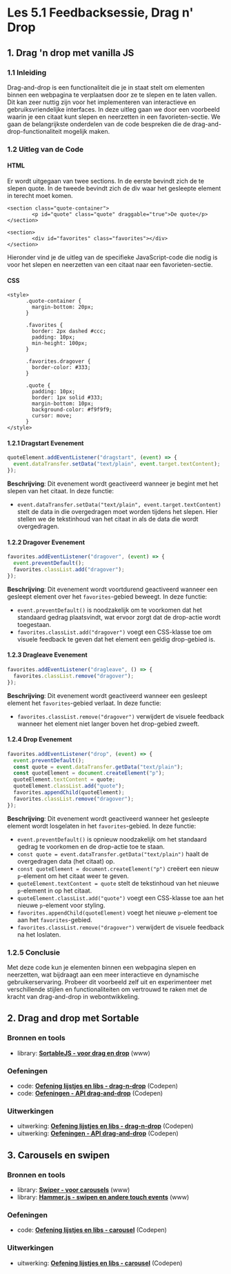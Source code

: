 # Les 5.1 Feedbacksessie, Drag n' Drop

## 1. Drag 'n drop met vanilla JS

### 1.1 Inleiding

Drag-and-drop is een functionaliteit die je in staat stelt om elementen binnen een webpagina te verplaatsen door ze te slepen en te laten vallen. Dit kan zeer nuttig zijn voor het implementeren van interactieve en gebruiksvriendelijke interfaces. In deze uitleg gaan we door een voorbeeld waarin je een citaat kunt slepen en neerzetten in een favorieten-sectie. We gaan de belangrijkste onderdelen van de code bespreken die de drag-and-drop-functionaliteit mogelijk maken.

### 1.2 Uitleg van de Code

#### HTML

Er wordt uitgegaan van twee sections. In de eerste bevindt zich de te slepen quote. In de tweede bevindt zich de div waar het gesleepte element in terecht moet komen. 

```
<section class="quote-container">
        <p id="quote" class="quote" draggable="true">De quote</p>
</section>

<section>
        <div id="favorites" class="favorites"></div>
</section>
```

Hieronder vind je de uitleg van de specifieke JavaScript-code die nodig is voor het slepen en neerzetten van een citaat naar een favorieten-sectie.

#### CSS
```
<style>
      .quote-container {
        margin-bottom: 20px;
      }

      .favorites {
        border: 2px dashed #ccc;
        padding: 10px;
        min-height: 100px;
      }

      .favorites.dragover {
        border-color: #333;
      }

      .quote {
        padding: 10px;
        border: 1px solid #333;
        margin-bottom: 10px;
        background-color: #f9f9f9;
        cursor: move;
      }
</style>
```

#### 1.2.1 Dragstart Evenement

```javascript
quoteElement.addEventListener("dragstart", (event) => {
  event.dataTransfer.setData("text/plain", event.target.textContent);
});
```

**Beschrijving**: Dit evenement wordt geactiveerd wanneer je begint met het slepen van het citaat. In deze functie:
- `event.dataTransfer.setData("text/plain", event.target.textContent)` stelt de data in die overgedragen moet worden tijdens het slepen. Hier stellen we de tekstinhoud van het citaat in als de data die wordt overgedragen.

#### 1.2.2 Dragover Evenement

```javascript
favorites.addEventListener("dragover", (event) => {
  event.preventDefault();
  favorites.classList.add("dragover");
});
```

**Beschrijving**: Dit evenement wordt voortdurend geactiveerd wanneer een gesleept element over het `favorites`-gebied beweegt. In deze functie:
- `event.preventDefault()` is noodzakelijk om te voorkomen dat het standaard gedrag plaatsvindt, wat ervoor zorgt dat de drop-actie wordt toegestaan.
- `favorites.classList.add("dragover")` voegt een CSS-klasse toe om visuele feedback te geven dat het element een geldig drop-gebied is.

#### 1.2.3 Dragleave Evenement

```javascript
favorites.addEventListener("dragleave", () => {
  favorites.classList.remove("dragover");
});
```

**Beschrijving**: Dit evenement wordt geactiveerd wanneer een gesleept element het `favorites`-gebied verlaat. In deze functie:
- `favorites.classList.remove("dragover")` verwijdert de visuele feedback wanneer het element niet langer boven het drop-gebied zweeft.

#### 1.2.4 Drop Evenement

```javascript
favorites.addEventListener("drop", (event) => {
  event.preventDefault();
  const quote = event.dataTransfer.getData("text/plain");
  const quoteElement = document.createElement("p");
  quoteElement.textContent = quote;
  quoteElement.classList.add("quote");
  favorites.appendChild(quoteElement);
  favorites.classList.remove("dragover");
});
```

**Beschrijving**: Dit evenement wordt geactiveerd wanneer het gesleepte element wordt losgelaten in het `favorites`-gebied. In deze functie:
- `event.preventDefault()` is opnieuw noodzakelijk om het standaard gedrag te voorkomen en de drop-actie toe te staan.
- `const quote = event.dataTransfer.getData("text/plain")` haalt de overgedragen data (het citaat) op.
- `const quoteElement = document.createElement("p")` creëert een nieuw `p`-element om het citaat weer te geven.
- `quoteElement.textContent = quote` stelt de tekstinhoud van het nieuwe `p`-element in op het citaat.
- `quoteElement.classList.add("quote")` voegt een CSS-klasse toe aan het nieuwe `p`-element voor styling.
- `favorites.appendChild(quoteElement)` voegt het nieuwe `p`-element toe aan het `favorites`-gebied.
- `favorites.classList.remove("dragover")` verwijdert de visuele feedback na het loslaten.

### 1.2.5 Conclusie

Met deze code kun je elementen binnen een webpagina slepen en neerzetten, wat bijdraagt aan een meer interactieve en dynamische gebruikerservaring. Probeer dit voorbeeld zelf uit en experimenteer met verschillende stijlen en functionaliteiten om vertrouwd te raken met de kracht van drag-and-drop in webontwikkeling.






## 2. Drag and drop met Sortable

### Bronnen en tools
- library: **[SortableJS - voor drag en drop](http://sortablejs.github.io/Sortable/)** (www)

### Oefeningen
- code: **[Oefening lijstjes en libs - drag-n-drop](https://codepen.io/shooft/pen/ZEMXKxp)** (Codepen)
- code: **[Oefeningen - API drag-and-drop](https://codepen.io/shooft/pen/gOdepNo)** (Codepen)

### Uitwerkingen
- uitwerking: **[Oefening lijstjes en libs - drag-n-drop](https://codepen.io/shooft/pen/eYLGWMB)** (Codepen)
- uitwerking: **[Oefeningen - API drag-and-drop](https://codepen.io/shooft/pen/NWLYqZL)** (Codepen)


## 3. Carousels en swipen

### Bronnen en tools
- library: **[Swiper - voor carousels](https://swiperjs.com/demos)** (www)
- library: **[Hammer.js - swipen en andere touch events](https://hammerjs.github.io/)** (www)

### Oefeningen
- code: **[Oefening lijstjes en libs - carousel](https://codepen.io/shooft/pen/RwYLgrm)** (Codepen)

### Uitwerkingen
- uitwerking: **[Oefening lijstjes en libs - carousel](https://codepen.io/shooft/pen/GRXMEoV)** (Codepen)

 
 
